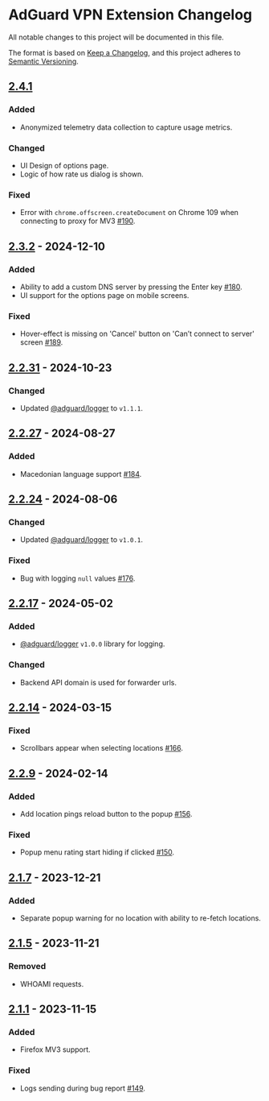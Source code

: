 # AdGuard VPN Extension Changelog

All notable changes to this project will be documented in this file.

The format is based on [Keep a Changelog](https://keepachangelog.com/en/1.0.0/),
and this project adheres to [Semantic Versioning](https://semver.org/spec/v2.0.0.html).

<!-- TODO: Add release date -->
## [2.4.1]

### Added

- Anonymized telemetry data collection to capture usage metrics.

### Changed

- UI Design of options page.
- Logic of how rate us dialog is shown.

### Fixed

- Error with `chrome.offscreen.createDocument` on Chrome 109 when connecting to proxy for MV3 [#190].

[2.4.1]: https://github.com/AdguardTeam/AdGuardVPNExtension/compare/v2.3.2...HEAD
[#190]: https://github.com/AdguardTeam/AdGuardVPNExtension/issues/190

## [2.3.2] - 2024-12-10

### Added

- Ability to add a custom DNS server by pressing the Enter key [#180].
- UI support for the options page on mobile screens.

### Fixed

- Hover-effect is missing on 'Cancel' button on 'Can’t connect to server' screen [#189].

[2.3.2]: https://github.com/AdguardTeam/AdGuardVPNExtension/compare/v2.2.32...v2.3.2
[#180]: https://github.com/AdguardTeam/AdGuardVPNExtension/issues/180
[#189]: https://github.com/AdguardTeam/AdGuardVPNExtension/issues/189

## [2.2.31] - 2024-10-23

### Changed

- Updated [@adguard/logger] to `v1.1.1`.

[2.2.31]: https://github.com/AdguardTeam/AdGuardVPNExtension/compare/v2.2.27...v2.2.31

## [2.2.27] - 2024-08-27

### Added

- Macedonian language support [#184].

[2.2.27]: https://github.com/AdguardTeam/AdGuardVPNExtension/compare/v2.2.24...v2.2.27
[#184]: https://github.com/AdguardTeam/AdGuardVPNExtension/issues/184

## [2.2.24] - 2024-08-06

### Changed

- Updated [@adguard/logger] to `v1.0.1`.

### Fixed

- Bug with logging `null` values [#176].

[2.2.24]: https://github.com/AdguardTeam/AdGuardVPNExtension/compare/v2.2.20...v2.2.24
[#176]: https://github.com/AdguardTeam/AdGuardVPNExtension/issues/176

## [2.2.17] - 2024-05-02

### Added

- [@adguard/logger] `v1.0.0` library for logging.

### Changed

- Backend API domain is used for forwarder urls.

[2.2.17]: https://github.com/AdguardTeam/AdGuardVPNExtension/compare/v2.2.14...v2.2.17

## [2.2.14] - 2024-03-15

### Fixed

- Scrollbars appear when selecting locations [#166].

[2.2.14]: https://github.com/AdguardTeam/AdGuardVPNExtension/compare/v2.2.9...v2.2.14
[#166]: https://github.com/AdguardTeam/AdGuardVPNExtension/issues/166

## [2.2.9] - 2024-02-14

### Added

- Add location pings reload button to the popup [#156].

### Fixed

- Popup menu rating start hiding if clicked [#150].

[2.2.9]: https://github.com/AdguardTeam/AdGuardVPNExtension/compare/v2.1.7...v2.2.9
[#156]: https://github.com/AdguardTeam/AdGuardVPNExtension/issues/156
[#150]: https://github.com/AdguardTeam/AdGuardVPNExtension/issues/150

## [2.1.7] - 2023-12-21

### Added

- Separate popup warning for no location with ability to re-fetch locations.

[2.1.7]: https://github.com/AdguardTeam/AdGuardVPNExtension/compare/v2.1.5...v2.1.7

## [2.1.5] - 2023-11-21

### Removed

- WHOAMI requests.

[2.1.5]: https://github.com/AdguardTeam/AdGuardVPNExtension/compare/v2.1.1...v2.1.5

## [2.1.1] - 2023-11-15

### Added

- Firefox MV3 support.

### Fixed

- Logs sending during bug report [#149].

[2.1.1]: https://github.com/AdguardTeam/AdGuardVPNExtension/compare/v2.0.65...v2.1.1
[#149]: https://github.com/AdguardTeam/AdGuardVPNExtension/issues/149

[@adguard/logger]: https://github.com/AdguardTeam/tsurlfilter/blob/master/packages/logger/CHANGELOG.md
